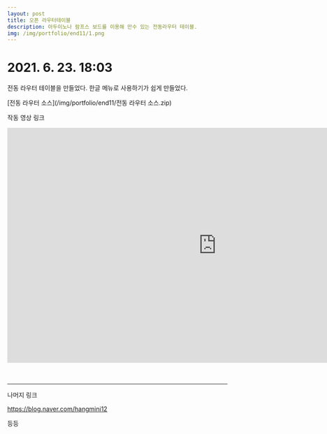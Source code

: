 ```yaml
---
layout: post
title: 오픈 라우터테이블
description: 아두이노나 람프스 보드를 이용해 만수 있는 전동라우터 테이블. 
img: /img/portfolio/end11/1.png
---
```



# 2021. 6. 23. 18:03


전동 라우터 테이블을 만들었다. 
한글 메뉴로 사용하기가 쉽게 만들었다. 


[전동 라우터 소스](/img/portfolio/end11/전동 라우터 소스.zip)



작동 영상 링크 
<iframe width="956" height="538" src="https://blog.naver.com/hangmini12/222289868827" frameborder="0" allow="accelerometer; autoplay; encrypted-media; gyroscope; picture-in-picture" allowfullscreen></iframe>




<div class="img_row">
<img class="col two" src="{{ site.baseurl }} /img/portfolio/end11/1.png" alt="" title="example image"/>

</div>

<div class="img_row">
<img class="col one" src="{{ site.baseurl }} /img/portfolio/end11/2.jpg" alt="" title="example image"/>
<img class="col one" src="{{ site.baseurl }} /img/portfolio/end11/4.jpg" alt="" title="example image"/>
<img class="col one" src="{{ site.baseurl }} /img/portfolio/end11/4.jpg" alt="" title="example image"/>
		
</div>

<div class="img_row">
<img class="col one" src="{{ site.baseurl }} /img/portfolio/end11/7.jpg" alt="" title="example image"/>
<img class="col one" src="{{ site.baseurl }} /img/portfolio/end11/8.jpg" alt="" title="example image"/>
<img class="col one" src="{{ site.baseurl }} /img/portfolio/end11/9.jpg" alt="" title="example image"/>
		
</div>



----------
나머지 링크 

https://blog.naver.com/hangmini12

등등
